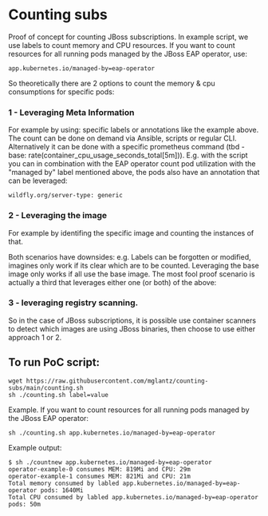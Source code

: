 <h1>Counting subs</h1>
Proof of concept for counting JBoss subscriptions. In example script, we use labels to count memory and CPU resources.
If you want to count resources for all running pods managed by the JBoss EAP operator, use:

```
app.kubernetes.io/managed-by=eap-operator
```
So theoretically there are 2 options to count the memory & cpu consumptions for specific pods:

<h3>1 - Leveraging Meta Information</h3>
    For example by using: specific labels or annotations like the example above. The count can be done on demand via Ansible, scripts or regular CLI. Alternatively it can be done with a specific prometheus command (tbd - base: rate(container_cpu_usage_seconds_total[5m])). E.g. with the script you can in combination with the EAP operator count pod utilization with the "managed by" label mentioned above, the pods also have an annotation that can be leveraged:    
    
```  
wildfly.org/server-type: generic   
```

<h3>2 - Leveraging the image</h3>
    For example by identifing the specific image and counting the instances of that. 
    
Both scenarios have downsides: e.g. Labels can be forgotten or modified, imagines only work if its clear which are to be counted. Leveraging the base image only works if all use the base image. The most fool proof scenario is actually a third that leverages either one (or both) of the above:

<h3>3 - leveraging registry scanning.</h3>
    So in the case of JBoss subscriptions, it is possible use container scanners to detect which images are using JBoss binaries, then choose to use either approach 1 or 2.


<h2>To run PoC script:</h2>

```
wget https://raw.githubusercontent.com/mglantz/counting-subs/main/counting.sh
sh ./counting.sh label=value
```

Example. If you want to count resources for all running pods managed by the JBoss EAP operator:

```
sh ./counting.sh app.kubernetes.io/managed-by=eap-operator
```

Example output:

```
$ sh ./countnew app.kubernetes.io/managed-by=eap-operator
operator-example-0 consumes MEM: 819Mi and CPU: 29m
operator-example-1 consumes MEM: 821Mi and CPU: 21m
Total memory consumed by labled app.kubernetes.io/managed-by=eap-operator pods: 1640Mi
Total CPU consumed by labled app.kubernetes.io/managed-by=eap-operator pods: 50m
```




